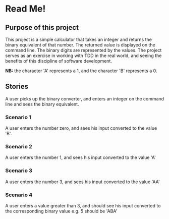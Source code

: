 # Read Me!

## Purpose of this project
This project is a simple calculator that takes an integer and returns the binary
equivalent of that number. The returned value is displayed on the command line. 
The binary digits are represented by the values. The project serves as an exercise
in working with TDD in the real world, and seeing the benefits of this discipline
of software development. 

**NB:** the character 'A' represents a 1, and the character 'B' represents a 0.

## Stories
A user picks up the binary converter, and enters an integer on the command line
and sees the binary equivalent.

### Scenario 1
A user enters the number zero, and sees his input converted to the value 'B'.

### Scenario 2
A user enters the number 1, and sees his input converted to the value 'A'

### Scenario 3
A user enters the number 3, and sees his input converted to the value 'AA'

### Scenario 4
A user enters a value greater than 3, and should see his input converted to the
corresponding binary value e.g. 5 should be 'ABA'
